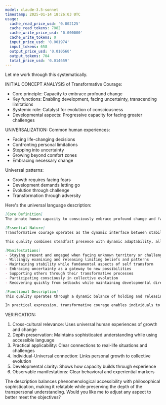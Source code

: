 ```yaml
---
model: claude-3.5-sonnet
timestamp: 2025-01-14 18:26:03 UTC
usage:
  cache_read_price_usd: '0.002125'
  cache_read_tokens: 7082
  cache_write_price_usd: '0.000000'
  cache_write_tokens: 0
  input_price_usd: '0.001974'
  input_tokens: 658
  output_price_usd: '0.010560'
  output_tokens: 704
  total_price_usd: '0.014659'
---
```


Let me work through this systematically.

INITIAL CONCEPT ANALYSIS of Transformative Courage:
- Core principle: Capacity to embrace profound change
- Key functions: Enabling development, facing uncertainty, transcending limitations
- Systemic role: Catalyst for evolution of consciousness
- Developmental aspects: Progressive capacity for facing greater challenges

UNIVERSALIZATION:
Common human experiences:
- Facing life-changing decisions
- Confronting personal limitations
- Stepping into uncertainty
- Growing beyond comfort zones
- Embracing necessary change

Universal patterns:
- Growth requires facing fears
- Development demands letting go
- Evolution through challenge
- Transformation through adversity

Here's the universal language description:

```markdown
[Core Definition]
The innate human capacity to consciously embrace profound change and face the unknown, enabling growth beyond current limitations while maintaining integrity through periods of deep transformation and uncertainty. This quality empowers conscious participation in personal and collective evolution.

[Essential Nature]
Transformative courage operates as the dynamic interface between stability and change, providing the inner strength to remain present and engaged when facing the dissolution of familiar patterns or beliefs. Unlike ordinary courage that maintains existing structures, this quality specifically enables conscious evolution by supporting the release of outdated forms while navigating the emergence of new possibilities.

This quality combines steadfast presence with dynamic adaptability, allowing one to remain grounded while moving through significant transformations. It manifests as both the strength to endure developmental challenges and the openness to be fundamentally changed by them.

[Manifestations]
- Staying present and engaged when facing unknown territory or challenging growth
- Willingly examining and releasing limiting beliefs and patterns
- Maintaining stability while fundamental aspects of self transform
- Embracing uncertainty as a gateway to new possibilities
- Supporting others through their transformative processes
- Participating consciously in collective evolution
- Recovering quickly from setbacks while maintaining developmental direction

[Functional Description]
This quality operates through a dynamic balance of holding and releasing - holding steady enough to remain present while releasing attachment to familiar forms and identities. It develops through progressive exposure to transformative experiences, building capacity through successfully navigating increasingly challenging transitions. Each experience of conscious transformation strengthens this quality, expanding one's ability to embrace deeper levels of change.

In practical expression, transformative courage enables individuals to actively engage with personal and collective evolution rather than resisting necessary change. It supports authentic development by providing the strength to face uncomfortable truths, embrace beneficial challenges, and remain present through periods of uncertainty. This quality is essential for conscious participation in human development, allowing individuals to contribute positively to collective transformation while maintaining personal wholeness.
```

VERIFICATION:
1. Cross-cultural relevance: Uses universal human experiences of growth and change
2. Depth preservation: Maintains sophisticated understanding while using accessible language
3. Practical applicability: Clear connections to real-life situations and challenges
4. Individual-Universal connection: Links personal growth to collective evolution
5. Developmental clarity: Shows how capacity builds through experience
6. Observable manifestations: Clear behavioral and experiential markers

The description balances phenomenological accessibility with philosophical sophistication, making it relatable while preserving the depth of the transpersonal understanding. Would you like me to adjust any aspect to better meet the objectives?